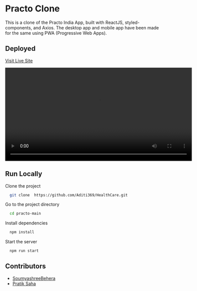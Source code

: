 
# Practo Clone

This is a clone of the Practo India App, built with ReactJS, styled-components, and Axios. The desktop app and mobile app have been made for the same using PWA (Progressive Web Apps).


## Deployed

[Visit Live Site](https://practo.vercel.app/)

<div>
	<video src="https://chiranjeev-thapliyal.vercel.app/videos/practo.mp4?" width=600 autoplay loop>
</div>

  
## Run Locally

Clone the project

```bash
  git clone  https://github.com/Aditi369/HealthCare.git
```

Go to the project directory

```bash
  cd practo-main
```

Install dependencies

```bash
  npm install
```

Start the server

```bash
  npm run start
```


## Contributors

- [SoumyashreeBehera](https://github.com/SoumyashreeBehera)
- [Pratik Saha](https://github.com/pratik9851)

  
